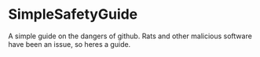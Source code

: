 # SimpleSafetyGuide
A simple guide on the dangers of github. Rats and other malicious software have been an issue, so heres a guide.
